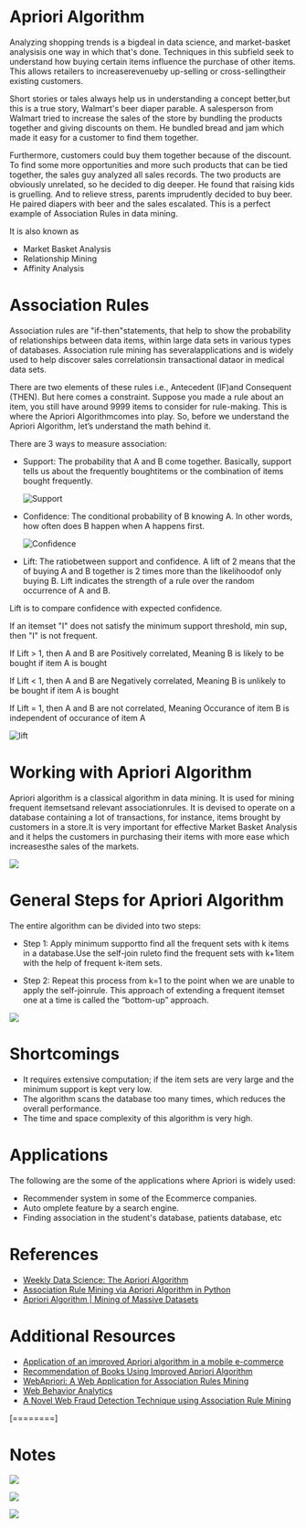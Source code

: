 
# Apriori Algorithm

Analyzing shopping trends is a bigdeal in data science, and market-basket analysisis one way in which that's done. Techniques in this subfield seek to understand how buying certain items influence the purchase of other items. This allows retailers to increaserevenueby up-selling or cross-sellingtheir existing customers.

Short stories or tales always help us in understanding a concept better,but this is a true story, Walmart's beer diaper parable. A salesperson from Walmart tried to increase the sales of the store by bundling the products together and giving discounts on them. He bundled bread and jam which made it easy for a customer to find them together.

Furthermore, customers could buy them together because of the discount. To find some more opportunities  and more such products that  can be  tied  together,  the  sales  guy  analyzed all sales  records.  The  two  products  are  obviously unrelated,  so  he  decided  to  dig  deeper.  He found that raising kids is gruelling. And to relieve stress, parents imprudently decided to buy beer.  He  paired  diapers  with  beer  and  the  sales  escalated.  This  is a  perfect  example  of Association Rules in data mining.

It is also known as 
- Market Basket Analysis
- Relationship Mining
- Affinity Analysis

# Association Rules

Association rules are "if-then"statements, that help to show the probability of relationships between  data  items,  within  large  data  sets  in  various  types  of  databases.  Association  rule mining  has severalapplications  and  is  widely  used  to  help  discover sales  correlationsin transactional dataor in medical data sets.

There are two elements of these rules i.e., Antecedent (IF)and Consequent (THEN). But here comes a constraint. Suppose you made a rule about an item, you still have around 9999 items to consider for rule-making. This is where the Apriori Algorithmcomes into play. So, before we understand the Apriori Algorithm, let’s understand the math behind it.

There are 3 ways to measure association:

- Support:
The  probability  that  A  and  B  come  together.  Basically,  support  tells  us  about  the frequently boughtitems or the combination of items bought frequently.

	![Support](https://raw.githubusercontent.com/kasturi-sahu/Apriori-Algorithm/main/Image/support.png "Support")

- Confidence:
The  conditional  probability  of  B  knowing  A.  In  other  words,  how  often  does  B happen when A happens first.

	![Confidence](https://raw.githubusercontent.com/kasturi-sahu/Apriori-Algorithm/main/Image/confidence.png "Confidence")

- Lift:
The ratiobetween support and confidence. A lift of 2 means that the of buying A and B together is 2 times more than the likelihoodof only buying B. Lift indicates the strength of a rule over the random occurrence of A and B.

Lift is to compare confidence with expected confidence.

If an itemset "I" does not satisfy the minimum support threshold, min sup, then "I" is not frequent.

If Lift > 1, then A and B are Positively correlated, Meaning B is likely to be bought if item A is bought

If Lift < 1, then A and B are Negatively correlated, Meaning B is unlikely to be bought if item A is bought

If Lift = 1, then A and B are not correlated, Meaning Occurance of item B is independent of occurance of item A

![lift](https://raw.githubusercontent.com/kasturi-sahu/Apriori-Algorithm/main/Image/lift.png "lift")

# Working with Apriori Algorithm

Apriori  algorithm  is  a  classical  algorithm  in data  mining.  It  is  used  for  mining frequent itemsetsand relevant associationrules. It is devised to operate on a database containing a lot of transactions, for instance, items brought by customers in a store.It is very important for effective Market Basket Analysis and it helps the customers in purchasing their items with more ease which increasesthe sales of the markets.

![](https://raw.githubusercontent.com/kasturi-sahu/Apriori-Algorithm/main/Image/0_PWiIck42-E8z0NbB.png)


# General Steps for Apriori Algorithm

The entire algorithm can be divided into two steps:

- Step 1: 
Apply minimum supportto find all the frequent sets with k items in a database.Use the self-join ruleto find the frequent sets with k+1item with the help of frequent k-item sets. 

- Step 2:
Repeat this process from k=1 to the point when we are unable to apply the self-joinrule. This approach of extending a frequent itemset one at a time is called the “bottom-up” approach.

![](https://raw.githubusercontent.com/kasturi-sahu/Apriori-Algorithm/main/Image/Apriori-Algorithm.jpg)

# Shortcomings

- It  requires extensive computation;  if  the  item  sets  are  very  large  and  the  minimum support is kept very low.
- The   algorithm   scans   the   database   too   many   times,   which   reduces   the   overall performance.
- The time and space complexity of this algorithm is very high.

# Applications

The following are the some of the applications where Apriori is widely used:

- Recommender system in some of the Ecommerce companies.
- Auto omplete feature by a search engine.
- Finding association in the student's database, patients database, etc

# References

- [Weekly Data Science: The Apriori Algorithm](http://https://www.youtube.com/watch?v=2oVMmMdeCOQ "Weekly Data Science: The Apriori Algorithm")
- [Association Rule Mining via Apriori Algorithm in Python](http://https://stackabuse.com/association-rule-mining-via-apriori-algorithm-in-python/ "Association Rule Mining via Apriori Algorithm in Python")
- [Apriori Algorithm | Mining of Massive Datasets ](http://https://www.youtube.com/watch?v=tY1JE6XFjCY "Apriori Algorithm | Mining of Massive Datasets ")

# Additional Resources

- [Application of an improved Apriori algorithm in a mobile e-commerce ](http://https://www.emerald.com/insight/content/doi/10.1108/IMDS-03-2016-0094/full/html "Application of an improved Apriori algorithm in a mobile e-commerce ")
- [Recommendation of Books Using Improved Apriori Algorithm](http://http://www.ijirst.org/articles/IJIRSTV1I4050.pdf "Recommendation of Books Using Improved Apriori Algorithm")
- [WebApriori: A Web Application for Association Rules Mining](http://https://link.springer.com/chapter/10.1007%2F978-3-030-49663-0_44 "WebApriori: A Web Application for Association Rules Mining")
- [Web Behavior Analytics ](http://https://medium.com/@jameschen_78678/web-behavior-analytics-104-66e2de0bf9a9 "Web Behavior Analytics ")
- [A Novel Web Fraud Detection Technique using Association Rule Mining](http://https://www.sciencedirect.com/science/article/pii/S1877050917319634 "A Novel Web Fraud Detection Technique using Association Rule Mining")




[========]

# Notes 

![](https://raw.githubusercontent.com/kasturi-sahu/Apriori-Algorithm/main/Image/1.jpg)

![](https://raw.githubusercontent.com/kasturi-sahu/Apriori-Algorithm/main/Image/2.jpg)

![](https://raw.githubusercontent.com/kasturi-sahu/Apriori-Algorithm/main/Image/3.jpg)



